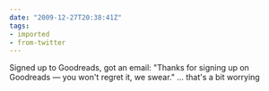 ```yaml
---
date: "2009-12-27T20:38:41Z"
tags:
- imported
- from-twitter
---
```

Signed up to Goodreads, got an email: "Thanks for signing up on Goodreads — you won't regret it, we swear." … that's a bit worrying
